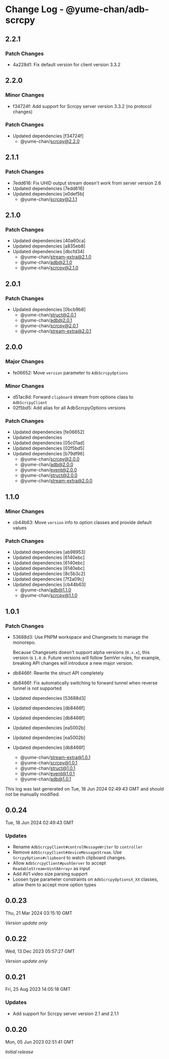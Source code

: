 # Change Log - @yume-chan/adb-scrcpy

## 2.2.1

### Patch Changes

- 4a228d1: Fix default version for client version 3.3.2

## 2.2.0

### Minor Changes

- f34724f: Add support for Scrcpy server version 3.3.2 (no protocol changes)

### Patch Changes

- Updated dependencies [f34724f]
    - @yume-chan/scrcpy@2.2.0

## 2.1.1

### Patch Changes

- 7edd616: Fix UHID output stream doesn't work from server version 2.6
- Updated dependencies [7edd616]
- Updated dependencies [e0def5b]
    - @yume-chan/scrcpy@2.1.1

## 2.1.0

### Patch Changes

- Updated dependencies [40a60ca]
- Updated dependencies [a835eb8]
- Updated dependencies [dbcfd34]
    - @yume-chan/stream-extra@2.1.0
    - @yume-chan/adb@2.1.0
    - @yume-chan/scrcpy@2.1.0

## 2.0.1

### Patch Changes

- Updated dependencies [0bcb9b8]
    - @yume-chan/struct@2.0.1
    - @yume-chan/adb@2.0.1
    - @yume-chan/scrcpy@2.0.1
    - @yume-chan/stream-extra@2.0.1

## 2.0.0

### Major Changes

- fe06652: Move `version` parameter to `AdbScrcpyOptions`

### Minor Changes

- d51ac8d: Forward `clipboard` stream from options class to `AdbScrcpyClient`
- 02f5bd5: Add alias for all AdbScrcpyOptions versions

### Patch Changes

- Updated dependencies [fe06652]
- Updated dependencies
- Updated dependencies [05c01ad]
- Updated dependencies [02f5bd5]
- Updated dependencies [b79df96]
    - @yume-chan/scrcpy@2.0.0
    - @yume-chan/adb@2.0.0
    - @yume-chan/event@2.0.0
    - @yume-chan/struct@2.0.0
    - @yume-chan/stream-extra@2.0.0

## 1.1.0

### Minor Changes

- cb44b63: Move `version` info to option classes and provide default values

### Patch Changes

- Updated dependencies [ab98953]
- Updated dependencies [6140ebc]
- Updated dependencies [6140ebc]
- Updated dependencies [6140ebc]
- Updated dependencies [8c5b3c2]
- Updated dependencies [7f2a09c]
- Updated dependencies [cb44b63]
    - @yume-chan/adb@1.1.0
    - @yume-chan/scrcpy@1.1.0

## 1.0.1

### Patch Changes

- 53688d3: Use PNPM workspace and Changesets to manage the monorepo.

    Because Changesets doesn't support alpha versions (`0.x.x`), this version is `1.0.0`. Future versions will follow SemVer rules, for example, breaking API changes will introduce a new major version.

- db8466f: Rewrite the struct API completely
- db8466f: Fix automatically switching to forward tunnel when reverse tunnel is not supported
- Updated dependencies [53688d3]
- Updated dependencies [db8466f]
- Updated dependencies [db8466f]
- Updated dependencies [ea5002b]
- Updated dependencies [ea5002b]
- Updated dependencies [db8466f]
    - @yume-chan/stream-extra@1.0.1
    - @yume-chan/scrcpy@1.0.1
    - @yume-chan/struct@1.0.1
    - @yume-chan/event@1.0.1
    - @yume-chan/adb@1.0.1

This log was last generated on Tue, 18 Jun 2024 02:49:43 GMT and should not be manually modified.

## 0.0.24

Tue, 18 Jun 2024 02:49:43 GMT

### Updates

- Rename `AdbScrcpyClient#controlMessageWriter` to `controller`
- Remove `AdbScrcpyClient#deviceMessageStream`. Use `ScrcpyOptions#clipboard` to watch clipboard changes.
- Allow `AdbScrcpyClient#pushServer` to accept `ReadableStream<Uint8Array>` as input
- Add AV1 video size parsing support
- Loosen type parameter constraints on `AdbScrcpyOptionsX_XX` classes, allow them to accept more option types

## 0.0.23

Thu, 21 Mar 2024 03:15:10 GMT

_Version update only_

## 0.0.22

Wed, 13 Dec 2023 05:57:27 GMT

_Version update only_

## 0.0.21

Fri, 25 Aug 2023 14:05:18 GMT

### Updates

- Add support for Scrcpy server version 2.1 and 2.1.1

## 0.0.20

Mon, 05 Jun 2023 02:51:41 GMT

_Initial release_
